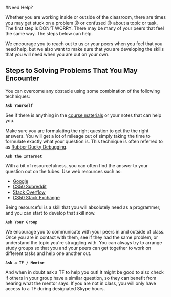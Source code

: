#Need Help?

Whether you are working inside or outside of the classroom, there are times you may get stuck on a problem :angry: or confused :confused: about a topic or task.  The first step is DON'T WORRY. There may be many of your peers that feel the same way. The steps below can help.

We encourage you to reach out to us or your peers when you feel that you need help, but we also want to make sure that you are developing the skills that you will need when you are out on your own. 

## Steps to Solving Problems That You May Encounter

You can overcome any obstacle using some combination of the following techniques:

**``Ask Yourself``** 
  
See if there is anything in the [course materials](../../calendar) or your notes that can help you. 

Make sure you are formulating the right question to get the the right answers. You will get a lot of mileage out of simply taking the time to formulate exactly what your question is. This technique is often referred to as <a href="https://en.wikipedia.org/wiki/Rubber_duck_debugging" target="_blank">Rubber Ducky Debugging</a>.

**``Ask the Internet``** 
  
With a bit of resourcefulness, you can often find the answer to your question out on the tubes. Use web resources such as:
* <a href="http://google.com" target="_blank" alt="Google">Google</a> 
* <a href="https://www.reddit.com/r/cs50" target="_blank">CS50 Subreddit</a> 
* <a href="http://stackoverflow.com/search?q=cs50" target="_blank" alt="Stack Overflow">Stack Overflow</a>
* <a href="http://cs50.stackexchange.com/" target="_blank" >CS50 Stack Exchange</a> 

Being resourceful is a skill that you will absolutely need as a programmer, and you can start to develop that skill now.

**``Ask Your Group``**
  
We encourage you to communicate with your peers in and outside of class.  Once you are in contact with them, see if they had the same problem, or understand the topic you're struggling with.  You can always try to arrange study groups so that you and your peers can get together to work on different tasks and help one another out.
  
**``Ask a TF / Mentor``**
  
And when in doubt ask a TF to help you out! It might be good to also check if others in your group have a similar question, so they can benefit from hearing what the mentor says. If you are not in class, you will only have access to a TF during designated Skype hours.

